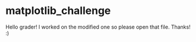 # matplotlib_challenge

Hello grader!
I worked on the modified one so please open that file.
Thanks! :)
